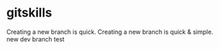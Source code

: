 # gitskills
Creating a new branch is quick.
Creating a new branch is quick & simple.
new dev branch
test
